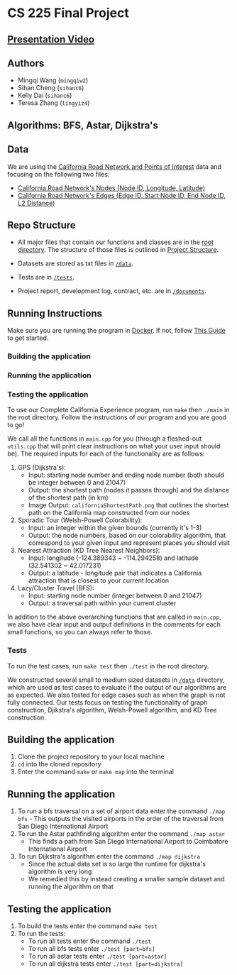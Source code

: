 # CS 225 Final Project

## [Presentation Video]()

## Authors

- Mingqi Wang (`mingqiw2`)
- Sihan Cheng (`sihanc6`)
- Kelly Dai (`sihanc6`)
- Teresa Zhang (`lingyiz4`)

## Algorithms: BFS, Astar, Dijkstra's

## Data

We are using the [California Road Network and Points of Interest](https://www.cs.utah.edu/~lifeifei/SpatialDataset.htm) data and focusing on the following two files:

- [California Road Network's Nodes (Node ID, Longitude, Latitude)](https://www.cs.utah.edu/~lifeifei/research/tpq/cal.cnode)
- [California Road Network's Edges (Edge ID, Start Node ID, End Node ID, L2 Distance)](https://www.cs.utah.edu/~lifeifei/research/tpq/cal.cedge)

## Repo Structure

- All major files that contain our functions and classes are in the [root directory](https://github-dev.cs.illinois.edu/cs225-sp22/ruoranz2-gracewz2-elliepc2/tree/main). The structure of those files is outlined in [Project Structure](#project-structure).

- Datasets are stored as txt files in [`/data`](https://github-dev.cs.illinois.edu/cs225-sp22/ruoranz2-gracewz2-elliepc2/tree/main/data).

- Tests are in [`/tests`](https://github-dev.cs.illinois.edu/cs225-sp22/ruoranz2-gracewz2-elliepc2/tree/main/data).

- Project report, development log, contract, etc. are in [`/documents`](https://github-dev.cs.illinois.edu/cs225-sp22/ruoranz2-gracewz2-elliepc2/tree/main/documents).

## Running Instructions

Make sure you are running the program in [Docker](https://www.docker.com/). If not, follow [This Guide](https://courses.engr.illinois.edu/cs225/sp2022/resources/own-machine/) to get started.

### Building the application

### Running the application

### Testing the application

To use our Complete California Experience program, run `make` then `./main` in the root directory. Follow the instructions of our program and you are good to go!

We call all the functions in `main.cpp` for you (through a fleshed-out `utils.cpp` that will print clear instructions on what your user input should be). The required inputs for each of the functionality are as follows:

1. GPS (Dijkstra's): 
   - Input: starting node number and ending node number (both should be integer between 0 and 21047)
   - Output: the shortest path (nodes it passes through) and the distance of the shortest path (in km)
   - Image Output: `californiaShortestPath.png` that outlines the shortest path on the California map constructed from our nodes
2. Sporadic Tour (Welsh-Powell Colorability):
   - Input: an integer within the given bounds (currently it's 1-3)
   - Output: the node numbers, based on our colorability algorithm, that correspond to your given input and represent places you should visit
3. Nearest Attraction (KD Tree Nearest Neighbors):
   - Input: longitude (-124.389343 ~ -114.294258) and latitude (32.541302 ~ 42.017231)
   - Output: a latitude - longitude pair that indicates a California attraction that is closest to your current location
4. Lazy/Cluster Travel (BFS): 
   - Input: starting node number (integer between 0 and 21047)
   - Output: a traversal path within your current cluster

In addition to the above overarching functions that are called in `main.cpp`, we also have clear input and output definitions in the comments for each small functions, so you can always refer to those.

### Tests

To run the test cases, run `make test` then `./test` in the root directory.

We constructed several small to medium sized datasets in [`/data`](https://github-dev.cs.illinois.edu/cs225-sp22/ruoranz2-gracewz2-elliepc2/tree/main/data) directory, which are used as test cases to evaluate if the output of our algorithms are as expected. We also tested for edge cases such as when the graph is not fully connected. Our tests focus on testing the functionality of graph construction, Djikstra's algorithm, Welsh-Powell algorithm, and KD Tree construction.

## Building the application

1. Clone the project repository to your local machine
2. `cd` into the cloned repository
3. Enter the command `make` or `make map` into the terminal

## Running the application

1. To run a bfs traversal on a set of airport data enter the command
   `./map bfs` - This outputs the visited airports in the order of the traversal from San Diego International Airport
2. To run the Astar pathfinding algorithm enter the command `./map astar`
   - This finds a path from San Diego International Airport to Coimbatore International Airport
3. To run Dijkstra's algorithm enter the command `./map dijkstra`
   - Since the actual data set is so large the runtime for dijkstra's algorithm is very long
   - We remedied this by instead creating a smaller sample dataset and running the algorithm on that

## Testing the application

1. To build the tests enter the command `make test`
2. To run the tests:
   - To run all tests enter the command `./test`
   - To run all bfs tests enter `./test [part=bfs]`
   - To run all astar tests enter `./test [part=astar]`
   - To run all dijkstra tests enter `./test [part=dijkstra]`
